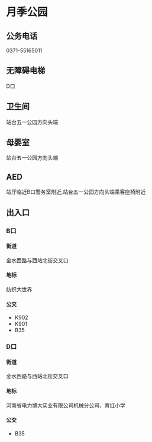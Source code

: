 # 月季公园

## 公务电话

0371-55165011

## 无障碍电梯

D口

## 卫生间

站台五一公园方向头端

## 母婴室

站台五一公园方向头端

## AED

站厅临近B口警务室附近,站台五一公园方向头端乘客座椅附近

## 出入口

### B口

#### 街道

金水西路与西站北街交叉口

#### 地标

纺织大世界

#### 公交

- K902
- K901
- B35

### D口

#### 街道

金水西路与西站北街交叉口

#### 地标

河南省电力博大实业有限公司机械分公司、育红小学

#### 公交

- B35


